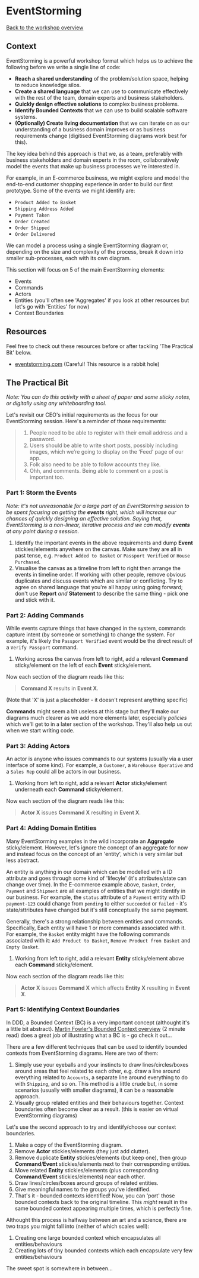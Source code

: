# EventStorming

[Back to the workshop overview](https://github.com/PensionBee/ddd-workshop#ddd-workshop-overview)

## Context

EventStorming is a powerful workshop format which helps us to achieve the following before we write a single line of code:

- **Reach a shared understanding** of the problem/solution space, helping to reduce knowledge silos.
- **Create a shared language** that we can use to communicate effectively with the rest of the team, domain experts and business stakeholders.
- **Quickly design effective solutions** to complex business problems.
- **Identify Bounded Contexts** that we can use to build scalable software systems.
- **(Optionally) Create living documentation** that we can iterate on as our understanding of a business domain improves or as business requirements change (digitised EventStorming diagrams work best for this).

The key idea behind this approach is that we, as a team, preferably with business stakeholders and domain experts in the room, collaboratively model the events that make up business processes we're interested in.

For example, in an E-commerce business, we might explore and model the end-to-end customer shopping experience in order to build our first prototype. Some of the events we might identify are:

- `Product Added to Basket`
- `Shipping Address Added`
- `Payment Taken`
- `Order Created`
- `Order Shipped`
- `Order Delivered`

We can model a process using a single EventStorming diagram or, depending on the size and complexity of the process, break it down into smaller sub-processes, each with its own diagram.

This section will focus on 5 of the main EventStorming elements:

- Events
- Commands
- Actors
- Entities (you'll often see 'Aggregates' if you look at other resources but let's go with 'Entities' for now)
- Context Boundaries

## Resources

Feel free to check out these resources before or after tackling 'The Practical Bit' below.

- [eventstorming.com](https://www.eventstorming.com/resources/) (Careful! This resource is a rabbit hole)

## The Practical Bit

*Note: You can do this activity with a sheet of paper and some sticky notes, or digitally using any whiteboarding tool.*

Let's revisit our CEO's initial requirements as the focus for our EventStorming session. Here's a reminder of those requirements:

> 1. People need to be able to register with their email address and a password.
> 2. Users should be able to write short posts, possibly including images, which we’re going to display on the ‘Feed’ page of our app.
> 3. Folk also need to be able to follow accounts they like.
> 4. Ohh, and comments. Being able to comment on a post is important too.

### Part 1: Storm the Events

*Note: it's not unreasonable for a large part of an EventStorming session to be spent focusing on getting the **events** right, which will increase our chances of quickly designing an effective solution. Saying that, EventStorming is a non-linear, iterative process and we can modify **events** at any point during a session.*

1. Identify the important events in the above requirements and dump **Event** stickies/elements anywhere on the canvas. Make sure they are all in past tense, e.g. `Product Added to Basket` or `Passport Verified` or `House Purchased`.
2. Visualise the canvas as a timeline from left to right then arrange the events in timeline order. If working with other people, remove obvious duplicates and discuss events which are similar or conflicting. Try to agree on shared language that you're all happy using going forward; don't use **Report** *and* **Statement** to describe the same thing - pick one and stick with it.

### Part 2: Adding Commands

While events capture things that have changed in the system, commands capture intent (by someone or something) to change the system. For example, it's likely the `Passport Verified` event would be the direct result of a `Verify Passport` command.

1. Working across the canvas from left to right, add a relevant **Command** sticky/element on the left of each **Event** sticky/element.

Now each section of the diagram reads like this:
> **Command X** results in **Event X**.

(Note that 'X' is just a placeholder - it doesn't represent anything specific)

**Commands** might seem a bit useless at this stage but they'll make our diagrams much clearer as we add more elements later, especially *policies* which we'll get to in a later section of the workshop. They'll also help us out when we start writing code.

### Part 3: Adding Actors

An actor is anyone who issues commands to our systems (usually via a user interface of some kind). For example, a `Customer`, a `Warehouse Operative` and a `Sales Rep` could all be actors in our business.

1. Working from left to right, add a relevant **Actor** sticky/element underneath each **Command** sticky/element.

Now each section of the diagram reads like this:
> **Actor X** issues **Command X** resulting in **Event X**.

### Part 4: Adding Domain Entities

Many EventStorming examples in the wild incorporate an **Aggregate** sticky/element. However, let's ignore the concept of an aggregate for now and instead focus on the concept of an 'entity', which is very similar but less abstract.

An entity is anything in our domain which can be modelled with a ID attribute and goes through some kind of 'lifecyle' (it's attributes/state can change over time). In the E-commerce example above, `Basket`, `Order`, `Payment` and `Shipment` are all examples of entities that we might identify in our business. For example, the `status` attribute of a `Payment` entity with ID `payment-123` could change from `pending` to either `succeeded` or `failed` - it's state/sttributes have changed but it's still conceptually the same payment.

Generally, there's a strong relationship between entities and commands. Specifically, Each entity will have 1 or more commands associated with it. For example, the `Basket` entity might have the following commands associated with it: `Add Product to Basket`, `Remove Product from Basket` and `Empty Basket`.

1. Working from left to right, add a relevant **Entity** sticky/element above each **Command** sticky/element.

Now each section of the diagram reads like this:
> **Actor X** issues **Command X** which affects **Entity X** resulting in **Event X**.

### Part 5: Identifying Context Boundaries

In DDD, a Bounded Context (BC) is a very important concept (althought it's a little bit abstract). [Martin Fowler's Bounded Context overview](https://martinfowler.com/bliki/BoundedContext.html) (2 minute read) does a great job of illustrating what a BC is - go check it out...

There are a few different techniques that can be used to identify bounded contexts from EventStorming diagrams. Here are two of them:

1. Simply use your eyeballs and your instincts to draw lines/circles/boxes around areas that feel related to each other, e.g. draw a line around everything related to `Accounts`, a separate line around everything to do with `Shipping`, and so on. This method is a little crude but, in some scenarios (usually with smaller diagrams), it can be a reasonable approach.
2. Visually group related entities and their behaviours together. Context boundaries often become clear as a result. (this is easier on virtual EventStorming diagrams)

Let's use the second approach to try and identify/choose our context boundaries.

1. Make a copy of the EventStorming diagram.
2. Remove **Actor** stickies/elements (they just add clutter).
3. Remove duplicate **Entity** stickies/elements (but keep one), then group **Command**/**Event** stickies/elements next to their corresponding entities.
4. Move related **Entity** stickies/elements (plus corresponding **Command**/**Event** stickies/elements) near each other.
5. Draw lines/circles/boxes around groups of related entities.
6. Give meaningful names to the groups you've identified.
7. That's it - bounded contexts identified! Now, you can 'port' those bounded contexts back to the original timeline. This *might* result in the same bounded context appearing multiple times, which is perfectly fine.

Althought this process is halfway between an art and a science, there are two traps you might fall into (neither of which scales well):

1. Creating one large bounded context which encapsulates all entities/behaviours
2. Creating lots of tiny bounded contexts which each encapsulate very few entities/behaviours

The sweet spot is somewhere in between...
